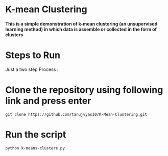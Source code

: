 
# K-mean Clustering 
#### This is a simple demonstration of k-mean clustering (an unsupervised learning method) in which data is assemble or collected in the form of clusters

# Steps to Run
Just a two step Process :

# Clone the repository using following link and press enter
```
git clone https://github.com/tanujvyas10/K-Mean-Clustering.git
```
# Run the script
```
python k-means-clustere.py
```
